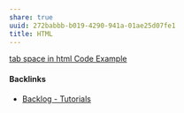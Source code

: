```yaml
---
share: true
uuid: 272babbb-b019-4290-941a-01ae25d07fe1
title: HTML
---
```

[tab space in html Code Example](https://www.codegrepper.com/code-examples/html/tab+space+in+html)

#### Backlinks

* [Backlog - Tutorials](/31f7e81a-967e-41f4-872e-91d1571df726)